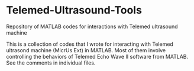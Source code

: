 # Telemed-Ultrasound-Tools
Repository of MATLAB codes for interactions with Telemed ultrasound machine

This is a collection of codes that I wrote for interacting with Telemed ultrasond machine (MicrUs Ext) in MATLAB.
Most of them involve controlling the behaviors of Telemed Echo Wave II software from MATLAB. 
See the comments in individual files.



